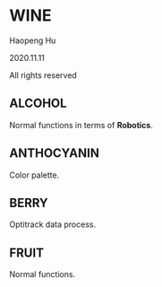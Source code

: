 <!--
 * @Author: your name
 * @Date: 2020-11-11 17:00:47
 * @LastEditTime: 2020-11-11 17:06:03
 * @LastEditors: Please set LastEditors
 * @Description: In User Settings Edit
 * @FilePath: \undefinedc:\Users\philt\Documents\GitHub\ICEWINE\WINE\README.md
-->
# WINE

Haopeng Hu

2020.11.11

All rights reserved

## ALCOHOL

Normal functions in terms of **Robotics**.

## ANTHOCYANIN

Color palette.

## BERRY

Optitrack data process.

## FRUIT

Normal functions.